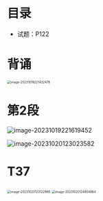 # 目录

* 试题：P122



# 背诵

<img src="https://cvp.oss-cn-shanghai.aliyuncs.com/picgo/202310192214534.png" alt="image-20231019221432478" style="zoom:50%;" />



# 第2段

![image-20231019221619452](https://cvp.oss-cn-shanghai.aliyuncs.com/picgo/202310192216534.png)

![image-20231020123023582](https://cvp.oss-cn-shanghai.aliyuncs.com/picgo/202310201230745.png)



# T37 

<img src="https://cvp.oss-cn-shanghai.aliyuncs.com/picgo/202310201231072.png" alt="image-20231020123122988" style="zoom:50%;" />

<img src="https://cvp.oss-cn-shanghai.aliyuncs.com/picgo/202310201248951.png" alt="image-20231020124804864" style="zoom:50%;" />



# 
